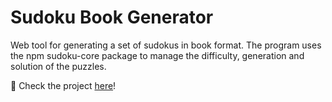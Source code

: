 # Sudoku Book Generator

Web tool for generating a set of sudokus in book format. The program uses the npm sudoku-core package to manage the difficulty, generation and solution of the puzzles.

🎯 Check the project [here](https://saacostam.github.io/sudoku-book-generator/)!

